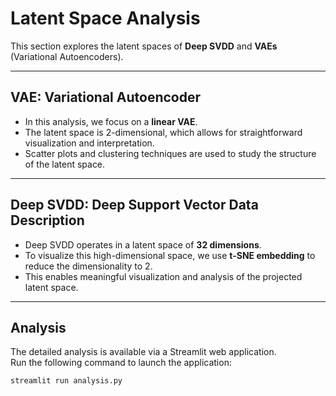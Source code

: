 # Latent Space Analysis

This section explores the latent spaces of **Deep SVDD** and **VAEs** (Variational Autoencoders).

---

## **VAE: Variational Autoencoder**

- In this analysis, we focus on a **linear VAE**.  
- The latent space is 2-dimensional, which allows for straightforward visualization and interpretation.  
- Scatter plots and clustering techniques are used to study the structure of the latent space.  

---

## **Deep SVDD: Deep Support Vector Data Description**

- Deep SVDD operates in a latent space of **32 dimensions**.  
- To visualize this high-dimensional space, we use **t-SNE embedding** to reduce the dimensionality to 2.  
- This enables meaningful visualization and analysis of the projected latent space.  

---

## **Analysis**

The detailed analysis is available via a Streamlit web application.  
Run the following command to launch the application:

```bash
streamlit run analysis.py
```